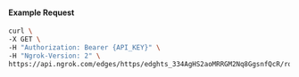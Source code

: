 <!-- Code generated for API Clients. DO NOT EDIT. -->

#### Example Request

```bash
curl \
-X GET \
-H "Authorization: Bearer {API_KEY}" \
-H "Ngrok-Version: 2" \
https://api.ngrok.com/edges/https/edghts_334AgHS2aoMRRGM2Nq8GgsnfQcR/routes/edghtsrt_334AgCzOo5JT9yVDkmV9G29FLjM/saml
```
